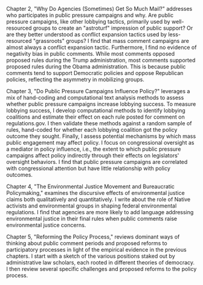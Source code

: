 <!--
Chapter 1, "Bureaucratic Policymaking in American Politics," situates agency rulemaking in the context of the broad view of American politics. I show the scale of policymaking and the types of policies that federal agencies make, examining how patterns in bureaucratic policymaking do and do not align with shifts in the broader political system. Tracing broad trends over the past 40 years, I show that rulemaking has become a major site of policymaking and political conflict. The policy conflicts and the relative attention that the bureaucracy pays to different policy areas aligns with broader shifts in mass politics and partisan control of congress and the presidency in some policy areas more than others.
-->

Chapter 2, "Why Do Agencies (Sometimes) Get So Much Mail?" addresses who participates in public pressure campaigns and why. Are public pressure campaigns, like other lobbying tactics, primarily used by well-resourced groups to create an "astroturf" impression of public support? Or are they better understood as conflict expansion tactics used by less-resourced "grassroots" groups? I find that mass comment campaigns are almost always a conflict expansion tactic. Furthermore, I find no evidence of negativity bias in public comments. While most comments opposed proposed rules during the Trump administration, most comments supported proposed rules during the Obama administration. This is because public comments tend to support Democratic policies and oppose Republican policies, reflecting the asymmetry in mobilizing groups.

<!--**Chapter 3 "Do Public Pressure Campaigns Influence Congressional Oversight?"** examines the effect of public pressure campaigns on whether legislators are more likely to engage in rulemaking. This involves collecting and coding thousands of comments from Members of Congress on proposed rules with and without public pressure campaigns. These data also allow me to assess congressional oversight as a mediator in policy influence, i.e., the extent to which public pressure campaigns affect policy indirectly through their effects on legislators' oversight behaviors.-->

Chapter 3, "Do Public Pressure Campaigns Influence Policy?" leverages a mix of hand-coding and computational text analysis methods to assess whether public pressure campaigns increase lobbying success. To measure lobbying success, I develop computational methods to identify lobbying coalitions and estimate their effect on each rule posted for comment on regulations.gov. I then validate these methods against a random sample of rules, hand-coded for whether each lobbying coalition got the policy outcome they sought. Finally, I assess potential mechanisms by which mass public engagement may affect policy. I focus on congressional oversight as a mediator in policy influence, i.e., the extent to which public pressure campaigns affect policy indirectly through their effects on legislators' oversight behaviors. I find that public pressure campaigns are correlated with congressional attention but have little relationship with policy outcomes. 


Chapter 4, "The Environmental Justice Movement and Bureaucratic Policymaking," examines the discursive effects of environmental justice claims both qualitatively and quantitatively. I write about the role of Native activists and environmental groups in shaping federal environmental regulations. I find that agencies are more likely to add language addressing environmental justice in their final rules when public comments raise environmental justice concerns.

Chapter 5, "Reforming the Policy Process," reviews dominant ways of thinking about public comment periods and proposed reforms to participatory processes in light of the empirical evidence in the previous chapters. I start with a sketch of the various positions staked out by administrative law scholars, each rooted in different theories of democracy. I then review several specific challenges and proposed reforms to the policy process.